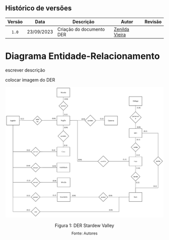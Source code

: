 ## Histórico de versões

| Versão |    Data    | Descrição                | Autor                                              | Revisão |
| :----: | :--------: | ------------------------ | -------------------------------------------------- | ------- |
| `1.0`  | 23/09/2023 | Criação do documento DER | [Zenilda Vieira](https://github.com/ZenildaVieira) |         |

# Diagrama Entidade-Relacionamento

<p style="text-align: justify">
escrever descrição

colocar imagem do DER

<img src= '../imagens/DER_StardewValley.png'> </img>

<div style="text-align: center">
<p>Figura 1: DER Stardew Valley</p>
<p style="margin-top: -1%; font-size: 12px">Fonte: Autores</p>
</div>
